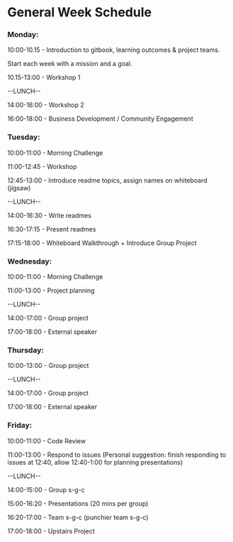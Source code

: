 # General Week Schedule

### Monday:

10:00-10.15 - Introduction to gitbook, learning outcomes & project teams.

Start each week with a mission and a goal.

10.15-13:00 - Workshop 1

--LUNCH--

14:00-16:00 - Workshop 2

16:00-18:00 - Business Development / Community Engagement

### Tuesday:

10:00-11:00 - Morning Challenge

11:00-12:45 - Workshop

12:45-13:00 - Introduce readme topics, assign names on whiteboard (jigsaw)

--LUNCH--

14:00-16:30 - Write readmes

16:30-17:15 - Present readmes

17:15-18:00 - Whiteboard Walkthrough + Introduce Group Project

### Wednesday:

10:00-11:00 - Morning Challenge

11:00-13:00 - Project planning

--LUNCH--

14:00-17:00 - Group project

17:00-18:00 - External speaker

### Thursday:

10:00-13:00 - Group project

--LUNCH--

14:00-17:00 - Group project

17:00-18:00 - External speaker

### Friday:

10:00-11:00 - Code Review

11:00-13:00 - Respond to issues (Personal suggestion: finish responding to issues at 12:40, allow 12:40-1:00 for planning presentations)

--LUNCH--

14:00-15:00 - Group s-g-c

15:00-16:20 - Presentations (20 mins per group)

16:20-17:00 - Team s-g-c (punchier team s-g-c)

17:00-18:00 - Upstairs Project

